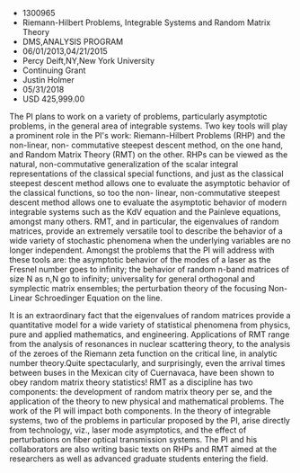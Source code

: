 
* 1300965
* Riemann-Hilbert Problems, Integrable Systems and Random Matrix Theory
* DMS,ANALYSIS PROGRAM
* 06/01/2013,04/21/2015
* Percy Deift,NY,New York University
* Continuing Grant
* Justin Holmer
* 05/31/2018
* USD 425,999.00

The PI plans to work on a variety of problems, particularly asymptotic problems,
in the general area of integrable systems. Two key tools will play a prominent
role in the PI's work: Riemann-Hilbert Problems (RHP) and the non-linear, non-
commutative steepest descent method, on the one hand, and Random Matrix Theory
(RMT) on the other. RHPs can be viewed as the natural, non-commutative
generalization of the scalar integral representations of the classical special
functions, and just as the classical steepest descent method allows one to
evaluate the asymptotic behavior of the classical functions, so too the non-
linear, non-commutative steepest descent method allows one to evaluate the
asymptotic behavior of modern integrable systems such as the KdV equation and
the Painleve equations, amongst many others. RMT, and in particular, the
eigenvalues of random matrices, provide an extremely versatile tool to describe
the behavior of a wide variety of stochastic phenomena when the underlying
variables are no longer independent. Amongst the problems that the PI will
address with these tools are: the asymptotic behavior of the modes of a laser as
the Fresnel number goes to infinity; the behavior of random n-band matrices of
size N as n,N go to infinity; universality for general orthogonal and symplectic
matrix ensembles; the perturbation theory of the focusing Non-Linear
Schroedinger Equation on the line.

It is an extraordinary fact that the eigenvalues of random matrices provide a
quantitative model for a wide variety of statistical phenomena from physics,
pure and applied mathematics, and engineering. Applications of RMT range from
the analysis of resonances in nuclear scattering theory, to the analysis of the
zeroes of the Riemann zeta function on the critical line, in analytic number
theory.Quite spectacularly, and surprisingly, even the arrival times between
buses in the Mexican city of Cuernavaca, have been shown to obey random matrix
theory statistics! RMT as a discipline has two components: the development of
random matrix theory per se, and the application of the theory to new physical
and mathematical problems. The work of the PI will impact both components. In
the theory of integrable systems, two of the problems in particular proposed by
the PI, arise directly from technology, viz., laser mode asymptotics, and the
effect of perturbations on fiber optical transmission systems. The PI and his
collaborators are also writing basic texts on RHPs and RMT aimed at the
researchers as well as advanced graduate students entering the field.

